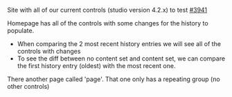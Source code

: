 Site with all of our current controls (studio version 4.2.x) to test [#3941](https://github.com/craftercms/craftercms/issues/3941)

Homepage has all of the controls with some changes for the history to populate.

- When comparing the 2 most recent history entries we will see all of the controls with changes
- To see the diff between no content set and content set, we can compare the first history entry (oldest) with the most recent one.

There another page called 'page'. That one only has a repeating group (no other controls)
